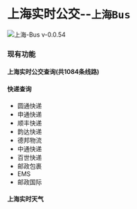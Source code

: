 # 上海实时公交--`上海Bus`

![上海-Bus v-0.0.54](https://img.shields.io/badge/上海_bus-0.0.54-green.svg)

### 现有功能

#### 上海实时公交查询(共**1084**条线路)

#### 快递查询

  - 圆通快递
  - 申通快递
  - 顺丰快递
  - 韵达快递
  - 德邦物流
  - 中通快递
  - 百世快递
  - 邮政包裹
  - EMS
  - 邮政国际

#### 上海实时天气
